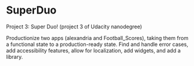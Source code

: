 # SuperDuo

Project 3: Super Duo! (project 3 of Udacity nanodegree)

Productionize two apps (alexandria and Football_Scores), taking them from a functional state to a production-ready state. 
Find and handle error cases, add accessibility features, allow for localization, add widgets, and add a library.
